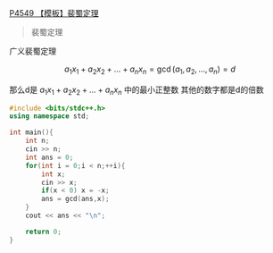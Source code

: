 [P4549 【模板】裴蜀定理](https://www.luogu.com.cn/problem/P4549)


> 裴蜀定理

广义裴蜀定理

$$
a_1 x_1 + a_2 x_2 + \ldots + a_n x_n = \gcd(a_1, a_2, \ldots, a_n) = d
$$

那么d是 $a_1 x_1 + a_2 x_2 + \ldots + a_n x_n$ 中的最小正整数
其他的数字都是d的倍数

```cpp
#include <bits/stdc++.h>
using namespace std;

int main(){
    int n;
    cin >> n;
    int ans = 0;
    for(int i = 0;i < n;++i){
        int x;
        cin >> x;
        if(x < 0) x = -x;
        ans = gcd(ans,x);
    }
    cout << ans << "\n";

    return 0;
}
```
